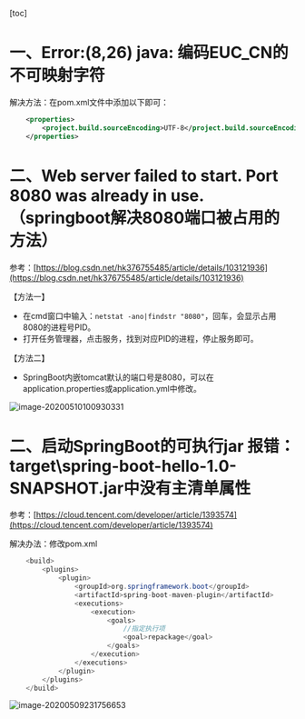 [toc]

# 一、Error:(8,26) java: 编码EUC_CN的不可映射字符

解决方法：在pom.xml文件中添加以下即可：

```xml
    <properties>
        <project.build.sourceEncoding>UTF-8</project.build.sourceEncoding>
    </properties>
```

# 二、Web server failed to start. Port 8080 was already in use.（springboot解决8080端口被占用的方法）

参考：[https://blog.csdn.net/hk376755485/article/details/103121936](https://blog.csdn.net/hk376755485/article/details/103121936)

【方法一】

- 在cmd窗口中输入：`netstat -ano|findstr "8080"`，回车，会显示占用8080的进程号PID。
- 打开任务管理器，点击服务，找到对应PID的进程，停止服务即可。

【方法二】

- SpringBoot内嵌tomcat默认的端口号是8080，可以在application.properties或application.yml中修改。

![image-20200510100930331](C:\Users\13327\AppData\Roaming\Typora\typora-user-images\image-20200510100930331.png)

# 二、启动SpringBoot的可执行jar 报错：target\spring-boot-hello-1.0-SNAPSHOT.jar中没有主清单属性

参考：[https://cloud.tencent.com/developer/article/1393574](https://cloud.tencent.com/developer/article/1393574)

解决办法：修改pom.xml

```java
    <build>
        <plugins>
            <plugin>
                <groupId>org.springframework.boot</groupId>
                <artifactId>spring-boot-maven-plugin</artifactId>
                <executions>
                    <execution>
                        <goals>
        					//指定执行项
                            <goal>repackage</goal>
                        </goals>
                    </execution>
                </executions>
            </plugin>
        </plugins>
    </build>
```

![image-20200509231756653](C:\Users\13327\AppData\Roaming\Typora\typora-user-images\image-20200509231756653.png)
